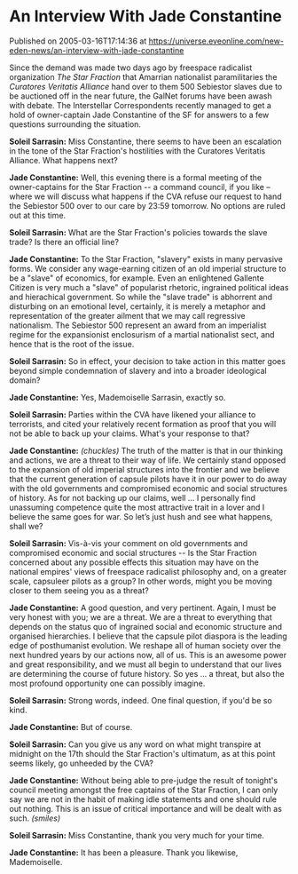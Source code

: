 # An Interview With Jade Constantine
Published on 2005-03-16T17:14:36 at https://universe.eveonline.com/new-eden-news/an-interview-with-jade-constantine

Since the demand was made two days ago by freespace radicalist organization _The Star Fraction_ that Amarrian nationalist paramilitaries the _Curatores Veritatis Alliance_ hand over to them 500 Sebiestor slaves due to be auctioned off in the near future, the GalNet forums have been awash with debate. The Interstellar Correspondents recently managed to get a hold of owner-captain Jade Constantine of the SF for answers to a few questions surrounding the situation.   
  
**Soleil Sarrasin:** Miss Constantine, there seems to have been an escalation in the tone of the Star Fraction's hostilities with the Curatores Veritatis Alliance. What happens next?   
  
**Jade Constantine:** Well, this evening there is a formal meeting of the owner-captains for the Star Fraction -- a command council, if you like – where we will discuss what happens if the CVA refuse our request to hand the Sebiestor 500 over to our care by 23:59 tomorrow. No options are ruled out at this time.   
  
**Soleil Sarrasin:** What are the Star Fraction's policies towards the slave trade? Is there an official line?   
  
**Jade Constantine:** To the Star Fraction, "slavery" exists in many pervasive forms. We consider any wage-earning citizen of an old imperial structure to be a "slave" of economics, for example. Even an enlightened Gallente Citizen is very much a "slave" of popularist rhetoric, ingrained political ideas and hierachical government. So while the "slave trade" is abhorrent and disturbing on an emotional level, certainly, it is merely a metaphor and representation of the greater ailment that we may call regressive nationalism. The Sebiestor 500 represent an award from an imperialist regime for the expansionist enclosurism of a martial nationalist sect, and hence that is the root of the issue.   
  
**Soleil Sarrasin:** So in effect, your decision to take action in this matter goes beyond simple condemnation of slavery and into a broader ideological domain?   
  
**Jade Constantine:** Yes, Mademoiselle Sarrasin, exactly so.   
  
**Soleil Sarrasin:** Parties within the CVA have likened your alliance to terrorists, and cited your relatively recent formation as proof that you will not be able to back up your claims. What's your response to that?   
  
**Jade Constantine:** _(chuckles)_ The truth of the matter is that in our thinking and actions, we are a threat to their way of life. We certainly stand opposed to the expansion of old imperial structures into the frontier and we believe that the current generation of capsule pilots have it in our power to do away with the old governments and compromised economic and social structures of history. As for not backing up our claims, well … I personally find unassuming competence quite the most attractive trait in a lover and I believe the same goes for war. So let’s just hush and see what happens, shall we?   
  
**Soleil Sarrasin:** Vis-à-vis your comment on old governments and compromised economic and social structures -- Is the Star Fraction concerned about any possible effects this situation may have on the national empires' views of freespace radicalist philosophy and, on a greater scale, capsuleer pilots as a group? In other words, might you be moving closer to them seeing you as a threat?   
  
**Jade Constantine:** A good question, and very pertinent. Again, I must be very honest with you; we are a threat. We are a threat to everything that depends on the status quo of ingrained social and economic structure and organised hierarchies. I believe that the capsule pilot diaspora is the leading edge of posthumanist evolution. We reshape all of human society over the next hundred years by our actions now, all of us. This is an awesome power and great responsibility, and we must all begin to understand that our lives are determining the course of future history. So yes ... a threat, but also the most profound opportunity one can possibly imagine.   
  
**Soleil Sarrasin:** Strong words, indeed. One final question, if you'd be so kind.   
  
**Jade Constantine:** But of course.   
  
**Soleil Sarrasin:** Can you give us any word on what might transpire at midnight on the 17th should the Star Fraction's ultimatum, as at this point seems likely, go unheeded by the CVA?   
  
**Jade Constantine:** Without being able to pre-judge the result of tonight's council meeting amongst the free captains of the Star Fraction, I can only say we are not in the habit of making idle statements and one should rule out nothing. This is an issue of critical importance and will be dealt with as such. _(smiles)_   
  
**Soleil Sarrasin:** Miss Constantine, thank you very much for your time.   
  
**Jade Constantine:** It has been a pleasure. Thank you likewise, Mademoiselle.
